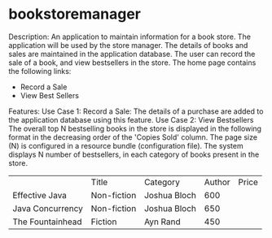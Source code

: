 # bookstoremanager
Description:
An application to maintain information for a book store. The application will be used by the store manager. The details of books and sales are maintained in the application database. The user can record the sale of a book, and view bestsellers in the store. The home page contains the following links:
- Record a Sale
- View Best Sellers

Features:
Use Case 1: Record a Sale: The details of a purchase are added to the application database using this feature.
Use Case 2: View Bestsellers
The overall top N bestselling books in the store is displayed in the following format in the decreasing order of the 'Copies Sold' column.
The page size (N) is configured in a resource bundle (configuration file). 
The system displays N number of bestsellers, in each category of books present in the store. 

<table>
<th>
<td>Title</td>
<td>Category</td>
<td>Author</td>
<td>Price</td>
</th>
<tr>
<td>Effective Java</td>
<td>Non-fiction</td>
<td>Joshua Bloch</td>
<td>600</td>
</tr>
<tr>
<td>Java Concurrency</td>
<td>Non-fiction</td>
<td>Joshua Bloch</td>
<td>650</td>
</tr>
<tr>
<td>The Fountainhead</td>
<td>Fiction</td>
<td>Ayn Rand</td>
<td>450</td>
</tr>
</table>
